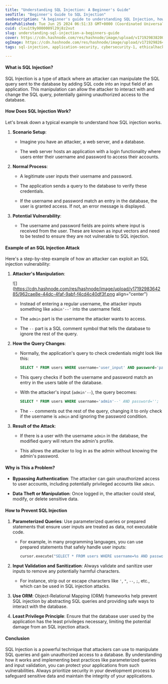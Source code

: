 ```yaml
---
title: "Understanding SQL Injection: A Beginner's Guide"
seoTitle: "Beginner's Guide to SQL Injection"
seoDescription: "A beginner's guide to understanding SQL Injection, how it works, examples of attacks, and best practices for prevention"
datePublished: Tue Jun 25 2024 06:51:33 GMT+0000 (Coordinated Universal Time)
cuid: clxu1t9y9000009l29j8z2xut
slug: understanding-sql-injection-a-beginners-guide
cover: https://cdn.hashnode.com/res/hashnode/image/upload/v1719298382000/aadb5ea4-8540-4717-8657-31920b5873a2.png
ogImage: https://cdn.hashnode.com/res/hashnode/image/upload/v1719298264632/2dd1d09d-d845-4698-842f-a4cb1fbbff47.gif
tags: sql-injection, application-security, cybersecurity-1, ethicalhacking

---
```


#### What is SQL Injection?

SQL Injection is a type of attack where an attacker can manipulate the SQL query sent to the database by adding SQL code into an input field of an application. This manipulation can allow the attacker to interact with and change the SQL query, potentially gaining unauthorized access to the database.

#### How Does SQL Injection Work?

Let's break down a typical example to understand how SQL injection works.

1. **Scenario Setup**:
    
    * Imagine you have an attacker, a web server, and a database.
        
    * The web server hosts an application with a login functionality where users enter their username and password to access their accounts.
        
2. **Normal Process**:
    
    * A legitimate user inputs their username and password.
        
    * The application sends a query to the database to verify these credentials.
        
    * If the username and password match an entry in the database, the user is granted access. If not, an error message is displayed.
        
3. **Potential Vulnerability**:
    
    * The username and password fields are points where input is received from the user. These are known as input vectors and need to be tested to ensure they are not vulnerable to SQL injection.
        

#### Example of an SQL Injection Attack

Here's a step-by-step example of how an attacker can exploit an SQL injection vulnerability:

1. **Attacker's Manipulation**:
    
    ![](https://cdn.hashnode.com/res/hashnode/image/upload/v1719298364285/962cae8e-44dc-4faf-9abf-f4cd4c40df3f.png align="center")
    
    * Instead of entering a regular username, the attacker inputs something like `admin'--'` into the username field.
        
    * The `admin` part is the username the attacker wants to access.
        
    * The `--` part is a SQL comment symbol that tells the database to ignore the rest of the query.
        
2. **How the Query Changes**:
    
    * Normally, the application's query to check credentials might look like this:
        
        ```sql
        SELECT * FROM users WHERE username='user_input' AND password='password_input';
        ```
        
    * This query checks if both the username and password match an entry in the users table of the database.
        
    * With the attacker's input (`admin'--`), the query becomes:
        
        ```sql
        SELECT * FROM users WHERE username='admin'--' AND password='';
        ```
        
    * The `--` comments out the rest of the query, changing it to only check if the username is `admin` and ignoring the password condition.
        
3. **Result of the Attack**:
    
    * If there is a user with the username `admin` in the database, the modified query will return the admin's profile.
        
    * This allows the attacker to log in as the admin without knowing the admin's password.
        

#### Why is This a Problem?

* **Bypassing Authentication**: The attacker can gain unauthorized access to user accounts, including potentially privileged accounts like `admin`.
    
* **Data Theft or Manipulation**: Once logged in, the attacker could steal, modify, or delete sensitive data.
    

#### How to Prevent SQL Injection

1. **Parameterized Queries**: Use parameterized queries or prepared statements that ensure user inputs are treated as data, not executable code.
    
    * For example, in many programming languages, you can use prepared statements that safely handle user inputs:
        
        ```python
        cursor.execute("SELECT * FROM users WHERE username=%s AND password=%s", (username_input, password_input))
        ```
        
2. **Input Validation and Sanitization**: Always validate and sanitize user inputs to remove any potentially harmful characters.
    
    * For instance, strip out or escape characters like `'`, `"`, `--`, `;`, etc., which can be used in SQL injection attacks.
        
3. **Use ORM**: Object-Relational Mapping (ORM) frameworks help prevent SQL injection by abstracting SQL queries and providing safe ways to interact with the database.
    
4. **Least Privilege Principle**: Ensure that the database user used by the application has the least privileges necessary, limiting the potential damage from an SQL injection attack.
    

#### Conclusion

SQL Injection is a powerful technique that attackers can use to manipulate SQL queries and gain unauthorized access to a database. By understanding how it works and implementing best practices like parameterized queries and input validation, you can protect your applications from such vulnerabilities. Always prioritize security in your development process to safeguard sensitive data and maintain the integrity of your applications.